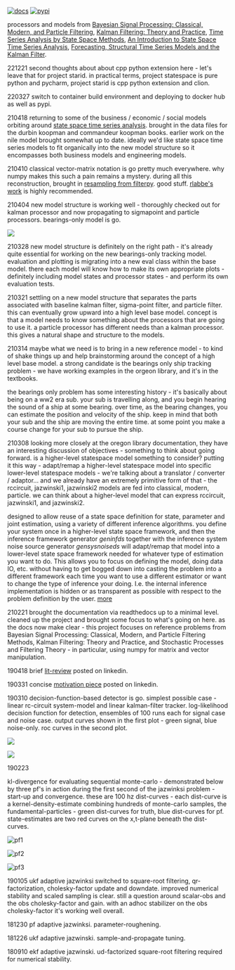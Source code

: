 <img src="https://gitlab.com/noahhsmith/statespace/raw/master/docs/images/pf2-small.png" alt=""/>

[![docs](https://github.com/statespacedev/statespace/actions/workflows/docs.yaml/badge.svg)](https://github.com/statespacedev/statespace/actions/workflows/docs.yaml)
[![pypi](https://github.com/statespacedev/statespace/actions/workflows/pypi.yaml/badge.svg)](https://github.com/statespacedev/statespace/actions/workflows/pypi.yaml)

processors and models from [Bayesian Signal Processing: Classical, Modern, and Particle Filtering](http://a.co/gp4upXd), [Kalman Filtering: Theory and Practice](http://a.co/6hAa35c), [Time Series Analysis by State Space Methods](http://ssfpack.com/DKbook.html), [An Introduction to State Space Time Series Analysis](http://ssfpack.com/CKbook.html), [Forecasting, Structural Time Series Models and the Kalman Filter](https://www.amazon.de/-/en/Andrew-C-Harvey/dp/0521321964/ref=sr_1_5?dchild=1&keywords=harvey+time+series&qid=1618740688&sr=8-5).

221221 second thoughts about about cpp python extension here - let's leave that for project starid. in practical terms, project statespace is pure python and pycharm, project starid is cpp python extension and clion.

220327 switch to container build environment and deploying to docker hub as well as pypi.

210418 returning to some of the business / economic / social models orbiting around [state space time series analysis](http://ssfpack.com/DKbook.html). brought in the data files for the durbin koopman and commandeur koopman books. earlier work on the nile model brought somewhat up to date. ideally we'd like state space time series models to fit organically into the new model structure so it encompasses both business models and engineering models.

210410 classical vector-matrix notation is go pretty much everywhere. why numpy makes this such a pain remains a mystery. during all this reconstruction, brought in [resampling from filterpy](https://filterpy.readthedocs.io/en/latest/monte_carlo/resampling.html). good stuff. [rlabbe's work](https://github.com/rlabbe/Kalman-and-Bayesian-Filters-in-Python/blob/master/12-Particle-Filters.ipynb) is highly recommended.

210404 new model structure is working well - thoroughly checked out for kalman processor and now propagating to sigmapoint and particle processors. bearings-only model is go.

![](https://gitlab.com/noahhsmith/statespace/raw/master/docs/images/bearingsonly.png)

210328 new model structure is definitely on the right path - it's already quite essential for working on the new bearings-only tracking model. evaluation and plotting is migrating into a new eval class within the base model. there each model will know how to make its own appropriate plots - definitely including model states and processor states - and perform its own evaluation tests. 

210321 settling on a new model structure that separates the parts associated with baseline kalman filter, sigma-point filter, and particle filter. this can eventually grow upward into a high level base model. concept is that a model needs to know something about the processors that are going to use it. a particle processor has different needs than a kalman processor. this gives a natural shape and structure to the models.

210314 maybe what we need is to bring in a new reference model - to kind of shake things up and help brainstorming around the concept of a high level base model. a strong candidate is the bearings only ship tracking problem - we have working examples in the orgeon library, and it's in the textbooks.

the bearings only problem has some interesting history - it's basically about being on a ww2 era sub. your sub is travelling along, and you begin hearing the sound of a ship at some bearing. over time, as the bearing changes, you can estimate the position and velocity of the ship. keep in mind that both your sub and the ship are moving the entire time. at some point you make a course change for your sub to pursue the ship.

210308 looking more closely at the oregon library documentation, they have an interesting discussion of objectives - something to think about going forward. is a higher-level statespace model something to consider? putting it this way - adapt/remap a higher-level statespace model into specific lower-level statespace models - we're talking about a translator / converter / adaptor... and we already have an extremely primitive form of that - the rccircuit, jazwinski1, jazwinski2 models are fed into classical, modern, particle. we can think about a higher-level model that can express rccircuit, jazwinski1, and jazwinski2.

designed to allow reuse of a state space definition for state, parameter and joint estimation, using a variety of different inference algorithms. you define your system once in a higher-level state space framework, and then the inference framework generator *geninfds* together with the inference system noise source generator *gensysnoiseds* will adapt/remap that model into a lower-level state space framework needed for whatever type of estimation you want to do. This allows you to focus on defining the model, doing data IO, etc. without having to get bogged down into casting the problem into a different framework each time you want to use a different estimator or want to change the type of inference your doing. I.e. the internal inference implementation is hidden or as transparent as possible with respect to the problem definition by the user. [more](https://gitlab.com/noahhsmith/statespace/-/tree/master/docs/liboregon)

210221 brought the documentation via readthedocs up to a minimal level. cleaned up the project and brought some focus to what's going on here. as the docs now make clear - this project focuses on reference problems from Bayesian Signal Processing: Classical, Modern, and Particle Filtering Methods, Kalman Filtering: Theory and Practice, and Stochastic Processes and Filtering Theory - in particular, using numpy for matrix and vector manipulation.

190418 brief [lit-review](https://www.linkedin.com/pulse/google-state-space-noah-smith/) posted on linkedin.

190331 concise [motivation piece](https://www.linkedin.com/pulse/shape-uncertainty-noah-smith/) posted on linkedin.

190310 decision-function-based detector is go. simplest possible case - linear rc-circuit system-model and linear kalman-filter tracker. log-likelihood decision function for detection, ensembles of 100 runs each for signal case and noise case. output curves shown in the first plot - green signal, blue noise-only. roc curves in the second plot. 

![](https://gitlab.com/noahhsmith/statespace/raw/master/docs/images/rccircdecfuncs.png)
 
![](https://gitlab.com/noahhsmith/statespace/raw/master/docs/images/rccircroc.png)

<a name="190223">190223</a>

kl-divergence for evaluating sequential monte-carlo - demonstrated below by three pf's in action during the first second of the jazwinksi problem - start-up and convergence. these are 100 hz dist-curves - each dist-curve is a kernel-density-estimate combining hundreds of monte-carlo samples, the fundamental-particles - green dist-curves for truth, blue dist-curves for pf. state-estimates are two red curves on the x,t-plane beneath the dist-curves.

![pf1](https://gitlab.com/noahhsmith/statespace/raw/master/docs/images/pf1.png)

![pf2](https://gitlab.com/noahhsmith/statespace/raw/master/docs/images/pf2.png)

![pf3](https://gitlab.com/noahhsmith/statespace/raw/master/docs/images/pf3.png)

190105 ukf adaptive jazwinksi switched to square-root filtering, qr-factorization, cholesky-factor update and downdate. improved numerical stability and scaled sampling is clear. still a question around scalar-obs and the obs cholesky-factor and gain. with an adhoc stabilizer on the obs cholesky-factor it's working well overall.

181230 pf adaptive jazwinksi. parameter-roughening.

181226 ukf adaptive jazwinski. sample-and-propagate tuning.

180910 ekf adaptive jazwinski. ud-factorized square-root filtering required for numerical stability.

    